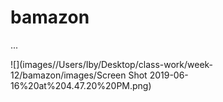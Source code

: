 # bamazon
...

![](images//Users/Iby/Desktop/class-work/week-12/bamazon/images/Screen Shot 2019-06-16%20at%204.47.20%20PM.png)
